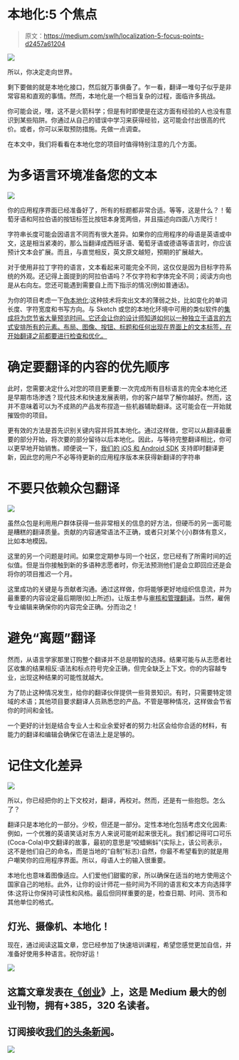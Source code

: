 # 本地化:5 个焦点

> 原文：<https://medium.com/swlh/localization-5-focus-points-d2457a61204>

![](img/8ec4576f3511913e8481495a6d76e0ed.png)

所以，你决定走向世界。

剩下要做的就是本地化接口，然后就万事俱备了。乍一看，翻译一堆句子似乎是非常容易和直观的事情。然而，本地化是一个相当复杂的过程，面临许多挑战。

你可能会说，嘿，这不是火箭科学；但是有时即使是在这方面有经验的人也没有意识到某些陷阱。你通过从自己的错误中学习来获得经验，这可能会付出很高的代价。或者，你可以采取预防措施。先做一点调查。

在本文中，我们将看看在本地化您的项目时值得特别注意的几个方面。

# 为多语言环境准备您的文本

![](img/2ca2d5ec18961ac81a15ffbf8cd9a6ae.png)

你的应用程序界面已经准备好了，所有的标题都非常合适。等等，这是什么？！葡萄牙语和阿拉伯语的按钮标签比按钮本身宽两倍，并且描述向四面八方爬行！

字符串长度可能会因语言不同而有很大差异。如果你的应用程序的母语是英语或中文，这是相当紧凑的，那么当翻译成西班牙语、葡萄牙语或德语等语言时，你应该预计文本会扩展。而且，与直觉相反，英文原文越短，预期的扩展越大。

对于使用非拉丁字符的语言，文本看起来可能完全不同，这仅仅是因为目标字符系统的外观。还记得上面提到的阿拉伯语吗？不仅字符和字体完全不同；阅读方向也是从右向左。您还可能遇到需要自上而下指示的情况(例如普通话)。

为你的项目考虑一下[伪本地化](https://en.wikipedia.org/wiki/Pseudolocalization):这种技术将突出文本的薄弱之处，比如变化的单词长度、字符宽度和书写方向。与 Sketch 或您的本地化环境中可用的类似软件的[集成将为您节省大量预览时间。它还会让你的设计师知道如何以一种独立于语言的方式安排所有的元素。布局、图像、按钮、标题和任何出现在界面上的文本标签，在开始翻译之前都要进行检查和优化。](https://docs.lokalise.co/integrations/sketch)

# 确定要翻译的内容的优先顺序

此时，您需要决定什么对您的项目更重要:一次完成所有目标语言的完全本地化还是早期市场渗透？现代技术和快速发展表明，你的客户越早了解你越好。然而，这并不意味着可以为不成熟的产品发布捏造一些机器辅助翻译。这可能会在一开始就摧毁你的项目。

更有效的方法是首先识别关键内容并将其本地化。通过这样做，您可以从翻译最重要的部分开始，将次要的部分留待以后本地化。因此，与等待完整翻译相比，你可以更早地开始销售。顺便说一下，[我们的 iOS 和 Android SDK](https://docs.lokalise.co/ios-and-android-sdk) 支持即时翻译更新，因此您的用户不必等待更新的应用程序版本来获得新翻译的字符串

# 不要只依赖众包翻译

![](img/1e71ace1bdaf4fdbd05532cb7a05dc6c.png)

虽然众包是利用用户群体获得一些非常相关的信息的好方法，但硬币的另一面可能是糟糕的翻译质量。贡献的内容通常语法不正确，或者只对某个(小)群体有意义，比如本地模因。

这里的另一个问题是时间。如果您定期参与同一个社区，您已经有了所需时间的近似值。但是当你接触到新的多语种志愿者时，你无法预测他们是会立即回应还是会将你的项目推迟一个月。

这里成功的关键是与贡献者沟通。通过这样做，你将能够更好地组织信息流，并为最重要的内容设定最后期限(如上所述)。让版主参与[审核和管理翻译](https://docs.lokalise.co/translation-workflow/translation-upvoting)。当然，雇佣专业编辑来确保你的内容完全正确。分而治之！

# 避免“离题”翻译

然而，从语言学家那里订购整个翻译并不总是明智的选择。结果可能与从志愿者社区收集的结果相反:语法和标点符号完全正确，但完全缺乏上下文。你的内容越专业，出现这种结果的可能性就越大。

为了防止这种情况发生，给你的翻译伙伴提供一些背景知识。有时，只需要特定领域的术语；其他项目要求翻译人员熟悉您的产品。不管是哪种情况，这样做会节省你的时间和金钱。

一个更好的计划是结合专业人士和业余爱好者的努力:社区会给你合适的材料，有能力的翻译和编辑会确保它在语法上是足够的。

# 记住文化差异

![](img/1bef67d43d1f4ff84c66de6cfbe4dc0c.png)

所以，你已经把你的上下文校对，翻译，再校对。然而，还是有一些抱怨。怎么了？

翻译只是本地化的一部分。少校，但还是一部分。定性本地化包括考虑文化因素:例如，一个优雅的英语笑话对东方人来说可能听起来很无礼。我们都记得可口可乐(Coca-Cola)中文翻译的故事，最初的意思是“咬蜡蝌蚪”(实际上，该公司表示，这不是他们自己的命名，而是当地的“自制”标志):自然，你最不希望看到的就是用户嘲笑你的应用程序界面。所以，母语人士的输入很重要。

本地化也意味着图像适应。人们爱他们甜蜜的家，所以确保在适当的地方使用这个国家自己的地标。此外，让你的设计师花一些时间为不同的语言和文本方向选择字体:这将让你保持可读性和风格。最后但同样重要的是，检查日期、时间、货币和其他单位的格式。

## 灯光、摄像机、本地化！

现在，通过阅读这篇文章，您已经参加了快速培训课程，希望您感觉更加自信，并准备好使用多种语言。祝你好运！

[![](img/308a8d84fb9b2fab43d66c117fcc4bb4.png)](https://medium.com/swlh)

## 这篇文章发表在[《创业](https://medium.com/swlh)》上，这是 Medium 最大的创业刊物，拥有+385，320 名读者。

## 订阅接收[我们的头条新闻](http://growthsupply.com/the-startup-newsletter/)。

[![](img/b0164736ea17a63403e660de5dedf91a.png)](https://medium.com/swlh)